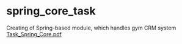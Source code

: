 # spring_core_task
Creating of Spring-based module, which handles gym CRM system
[Task_Spring_Core.pdf](https://github.com/user-attachments/files/17229368/Task_Spring_Core.pdf)
